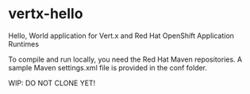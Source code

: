 # vertx-hello
Hello, World application for Vert.x and Red Hat OpenShift Application Runtimes

To compile and run locally, you need the Red Hat Maven repositories. A sample Maven settings.xml file is provided in the conf folder.

WIP: DO NOT CLONE YET!

